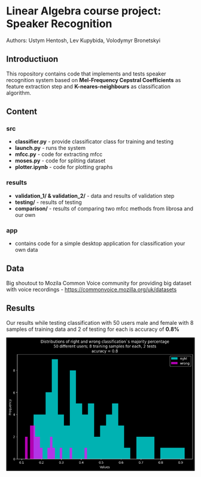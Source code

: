 # Linear Algebra course project: Speaker Recognition

Authors:
Ustym Hentosh, Lev Kupybida, Volodymyr Bronetskyi

## Introductiuon
This ropository contains code that implements and tests speaker recognition system based on **Mel-Frequency Cepstral Coefficients** as feature extraction step and **K-neares-neighbours** as classification algorithm.

## Сontent
### src
- **classifier.py** - provide classificator class for training and testing
- **launch.py** - runs the system
- **mfcc.py** - code for extracting mfcc
- **moses.py** - code for spliting dataset
- **plotter.ipynb** - code for plotting graphs

### results
- **validation_1/ & validation_2/** - data and results of validation step
- **testing/** - results of testing
- **comparison/** - results of comparing two mfcc methods from librosa and our own

### app
- contains code for a simple desktop application for classification your own data

## Data
Big shoutout to Mozila Common Voice community for providing big dataset with voice recordings - https://commonvoice.mozilla.org/uk/datasets

## Results
Our results while testing classification with 50 users male and female with 8 samples of training data and 2 of testing for each is accuracy of **0.8%**

<img src="images/plot1.png">
